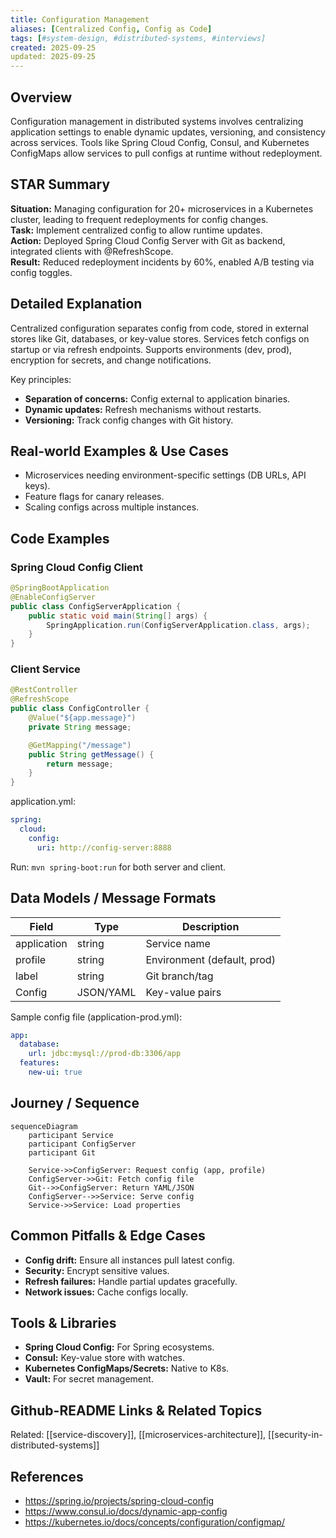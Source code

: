 ```yaml
---
title: Configuration Management
aliases: [Centralized Config, Config as Code]
tags: [#system-design, #distributed-systems, #interviews]
created: 2025-09-25
updated: 2025-09-25
---
```


## Overview
Configuration management in distributed systems involves centralizing application settings to enable dynamic updates, versioning, and consistency across services. Tools like Spring Cloud Config, Consul, and Kubernetes ConfigMaps allow services to pull configs at runtime without redeployment.

## STAR Summary
**Situation:** Managing configuration for 20+ microservices in a Kubernetes cluster, leading to frequent redeployments for config changes.  
**Task:** Implement centralized config to allow runtime updates.  
**Action:** Deployed Spring Cloud Config Server with Git as backend, integrated clients with @RefreshScope.  
**Result:** Reduced redeployment incidents by 60%, enabled A/B testing via config toggles.

## Detailed Explanation
Centralized configuration separates config from code, stored in external stores like Git, databases, or key-value stores. Services fetch configs on startup or via refresh endpoints. Supports environments (dev, prod), encryption for secrets, and change notifications.

Key principles:
- **Separation of concerns:** Config external to application binaries.
- **Dynamic updates:** Refresh mechanisms without restarts.
- **Versioning:** Track config changes with Git history.

## Real-world Examples & Use Cases
- Microservices needing environment-specific settings (DB URLs, API keys).
- Feature flags for canary releases.
- Scaling configs across multiple instances.

## Code Examples
### Spring Cloud Config Client
```java
@SpringBootApplication
@EnableConfigServer
public class ConfigServerApplication {
    public static void main(String[] args) {
        SpringApplication.run(ConfigServerApplication.class, args);
    }
}
```

### Client Service
```java
@RestController
@RefreshScope
public class ConfigController {
    @Value("${app.message}")
    private String message;

    @GetMapping("/message")
    public String getMessage() {
        return message;
    }
}
```

application.yml:
```yaml
spring:
  cloud:
    config:
      uri: http://config-server:8888
```

Run: `mvn spring-boot:run` for both server and client.

## Data Models / Message Formats
| Field | Type | Description |
|-------|------|-------------|
| application | string | Service name |
| profile | string | Environment (default, prod) |
| label | string | Git branch/tag |
| Config | JSON/YAML | Key-value pairs |

Sample config file (application-prod.yml):
```yaml
app:
  database:
    url: jdbc:mysql://prod-db:3306/app
  features:
    new-ui: true
```

## Journey / Sequence
```mermaid
sequenceDiagram
    participant Service
    participant ConfigServer
    participant Git

    Service->>ConfigServer: Request config (app, profile)
    ConfigServer->>Git: Fetch config file
    Git-->>ConfigServer: Return YAML/JSON
    ConfigServer-->>Service: Serve config
    Service->>Service: Load properties
```

## Common Pitfalls & Edge Cases
- **Config drift:** Ensure all instances pull latest config.
- **Security:** Encrypt sensitive values.
- **Refresh failures:** Handle partial updates gracefully.
- **Network issues:** Cache configs locally.

## Tools & Libraries
- **Spring Cloud Config:** For Spring ecosystems.
- **Consul:** Key-value store with watches.
- **Kubernetes ConfigMaps/Secrets:** Native to K8s.
- **Vault:** For secret management.

## Github-README Links & Related Topics
Related: [[service-discovery]], [[microservices-architecture]], [[security-in-distributed-systems]]

## References
- https://spring.io/projects/spring-cloud-config
- https://www.consul.io/docs/dynamic-app-config
- https://kubernetes.io/docs/concepts/configuration/configmap/